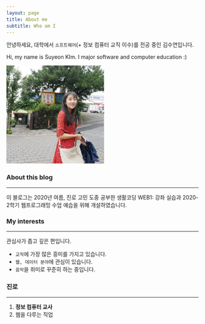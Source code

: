 ```yaml
---
layout: page
title: About me
subtitle: Who am I
---
```


안녕하세요, 대학에서 `소프트웨어`(+ 정보 컴퓨터 교직 이수)를 전공 중인 김수연입니다. 

Hi, my name is Suyeon KIm. I major software and computer education :) 

<img src="https://raw.githubusercontent.com/s2uyeoii/s2uyeoii.github.io/master/assets/img/KakaoTalk_20200913_024935483.jpg" style="zoom:25%;" />

### About this blog

------

이 블로그는 2020년 여름, 진로 고민 도중 공부한 생활코딩 WEB1: [](https://opentutorials.org/course/3084) 강좌 실습과 2020-2학기 웹프로그래밍 수업 예습을 위해 개설하였습니다.  

### My interests

------

관심사가 좁고 깊은 편입니다. 

- `교직`에 가장 많은 흥미를 가지고 있습니다.
-  `웹, 데이터 분야`에 관심이 있습니다.
- `음악`을 취미로 꾸준히 하는 중입니다. 

### 진로

------

1. **정보 컴퓨터 교사**
2. 웹을 다루는 직업